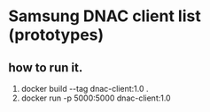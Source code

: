 # Samsung DNAC client list (prototypes)

## how to run it.
 1. docker build --tag dnac-client:1.0 .
 2. docker run -p 5000:5000 dnac-client:1.0


 
